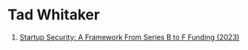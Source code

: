 # Tad Whitaker
1. [Startup Security: A Framework From Series B to F Funding (2023)](https://theporkskewer.medium.com/startup-security-a-framework-from-zero-to-100m-arr-6809e74e1b2a)
